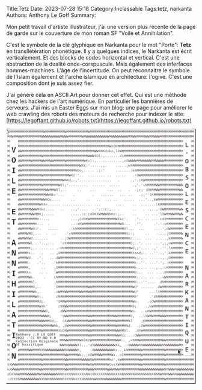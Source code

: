Title:Tetz
Date: 2023-07-28 15:18
Category:Inclassable
Tags:tetz, narkanta
Authors: Anthony Le Goff
Summary:

Mon petit travail d'artiste illustrateur, j'ai une version plus récente de la page de garde sur le couverture de mon roman SF "Voile et Annihilation".

C'est le symbole de la clé glyphique en Narkanta pour le mot "Porte": **Tetz** en transllétération phonétique. Il y a quelques indices, le Narkanta est écrit verticalement. Et des blocks de codes horizontal et vertical. C'est une abstraction de la dualité onde-corspuscule. Mais également des inferfaces hommes-machines. L'âge de l'incertitude. On peut reconnaitre le symbole de l'Islam également et l'arche islamique en architecture: l'ogive. C'est une composition dont je suis assez fier.

J'ai généré cela en ASCII Art pour donner cet effet. Qui est une méthode chez les hackers de l'art numérique. En particulier les bannières de serveurs. J'ai mis un Easter Eggs sur mon blog: une page pour améliorer le web crawling des robots des moteurs de recherche pour indexer le site: [https://legoffant.github.io/robots.txt](https://legoffant.github.io/robots.txt)

![tetz](images/tetz-n1.png)